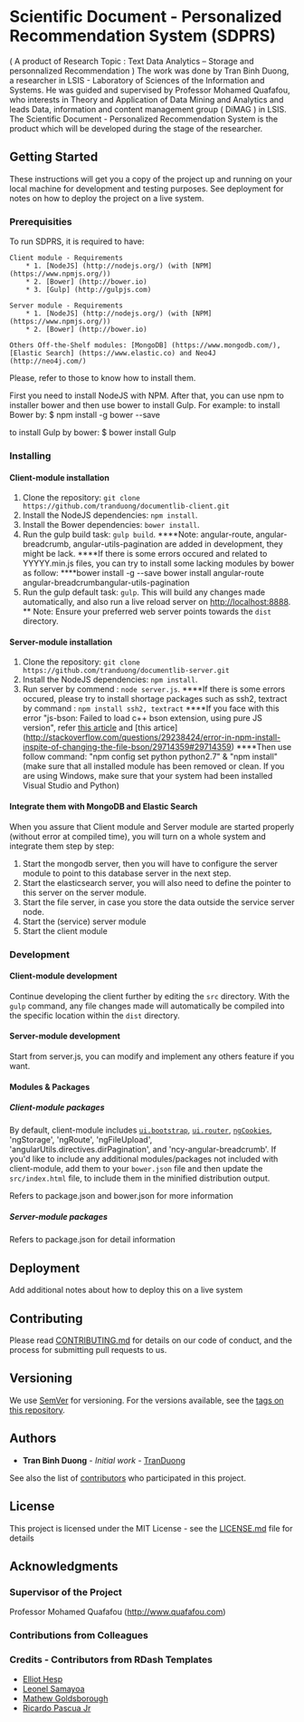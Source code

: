 # Scientific Document - Personalized Recommendation System (SDPRS)
( A product of Research Topic : Text Data Analytics – Storage and personnalized Recommendation )
The work was done by Tran Binh Duong, a researcher in LSIS - Laboratory of Sciences of the Information and Systems.
He was guided and supervised by Professor Mohamed Quafafou, who interests in Theory and Application of Data Mining and Analytics and leads Data, information and 
content management group ( DiMAG ) in LSIS.
The Scientific Document - Personalized Recommendation System is the product which will be developed during the stage of the researcher.

## Getting Started

These instructions will get you a copy of the project up and running on your local machine for development and testing purposes. See deployment for notes on how to deploy the project on a live system.

### Prerequisities

To run SDPRS, it is required to have:
	
	Client module - Requirements
		* 1. [NodeJS] (http://nodejs.org/) (with [NPM](https://www.npmjs.org/))
		* 2. [Bower] (http://bower.io)
		* 3. [Gulp] (http://gulpjs.com)

	Server module - Requirements
		* 1. [NodeJS] (http://nodejs.org/) (with [NPM](https://www.npmjs.org/))
		* 2. [Bower] (http://bower.io)
		
	Others Off-the-Shelf modules: [MongoDB] (https://www.mongodb.com/), [Elastic Search] (https://www.elastic.co) and Neo4J (http://neo4j.com/)
		
Please, refer to those to know how to install them.

First you need to install NodeJS with NPM. After that, you can use npm to installer bower and then use bower to install Gulp.
For example: to install Bower by:
$ npm install -g bower --save

to install Gulp by bower:
$ bower install Gulp

### Installing

#### Client-module installation
1. Clone the repository: `git clone https://github.com/tranduong/documentlib-client.git`
2. Install the NodeJS dependencies: `npm install`.
3. Install the Bower dependencies: `bower install`.
4. Run the gulp build task: `gulp build`.
****Note: angular-route, angular-breadcrumb, angular-utils-pagination are added in development, they might be lack.
****If there is some errors occured and related to YYYYY.min.js files, you can try to install some lacking modules by bower as follow:
****bower install -g --save bower install angular-route angular-breadcrumbangular-utils-pagination
5. Run the gulp default task: `gulp`. This will build any changes made automatically, and also run a live reload server on [http://localhost:8888](http://localhost:8888).
** Note: Ensure your preferred web server points towards the `dist` directory.

#### Server-module installation
1. Clone the repository: `git clone https://github.com/tranduong/documentlib-server.git`
2. Install the NodeJS dependencies: `npm install`.
3. Run server by commend : `node server.js`.
****If there is some errors occured, please try to install shortage packages such as ssh2, textract by command : `npm install ssh2, textract`
****If you face with this error "js-bson: Failed to load c++ bson extension, using pure JS version", refer [this article](https://github.com/Automattic/mongoose/issues/2285) and [this artice] (http://stackoverflow.com/questions/29238424/error-in-npm-install-inspite-of-changing-the-file-bson/29714359#29714359)
****Then use follow command: "npm config set python python2.7" & "npm install" (make sure that all installed module has been removed or clean. If you are using Windows, make sure that your system had been installed Visual Studio and Python)

#### Integrate them with MongoDB and Elastic Search
When you assure that Client module and Server module are started properly (without error at compiled time), you will turn on a whole system and integrate them step by step:
1. Start the mongodb server, then you will have to configure the server module to point to this database server in the next step.
2. Start the elasticsearch server, you will also need to define the pointer to this server on the server module.
3. Start the file server, in case you store the data outside the service server node.
4. Start the (service) server module
5. Start the client module


### Development
#### Client-module development
Continue developing the client further by editing the `src` directory. With the `gulp` command, any file changes made will automatically be compiled into the specific location within the `dist` directory.

#### Server-module development
Start from server.js, you can modify and implement any others feature if you want.

#### Modules & Packages
##### Client-module packages
By default, client-module includes [`ui.bootstrap`](http://angular-ui.github.io/bootstrap/), [`ui.router`](https://github.com/angular-ui/ui-router), [`ngCookies`](https://docs.angularjs.org/api/ngCookies), 'ngStorage', 'ngRoute', 'ngFileUpload', 'angularUtils.directives.dirPagination', and 'ncy-angular-breadcrumb'.
If you'd like to include any additional modules/packages not included with client-module, add them to your `bower.json` file and then update the `src/index.html` file, to include them in the minified distribution output.

Refers to package.json and bower.json for more information
##### Server-module packages
Refers to package.json for detail information

## Deployment

Add additional notes about how to deploy this on a live system

## Contributing

Please read [CONTRIBUTING.md](CONTRIBUTING.md) for details on our code of conduct, and the process for submitting pull requests to us.

## Versioning

We use [SemVer](http://semver.org/) for versioning. For the versions available, see the [tags on this repository](https://github.com/your/project/tags). 

## Authors

* **Tran Binh Duong** - *Initial work* - [TranDuong](https://github.com/tranduong)

See also the list of [contributors](https://github.com/your/project/contributors) who participated in this project.

## License

This project is licensed under the MIT License - see the [LICENSE.md](LICENSE.md) file for details

## Acknowledgments
### Supervisor of the Project
Professor Mohamed Quafafou (http://www.quafafou.com)

### Contributions from Colleagues

### Credits - Contributors from RDash Templates
* [Elliot Hesp](https://github.com/Ehesp)
* [Leonel Samayoa](https://github.com/lsamayoa)
* [Mathew Goldsborough](https://github.com/mgoldsborough)
* [Ricardo Pascua Jr](https://github.com/rdpascua)

